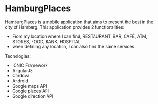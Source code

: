 # HamburgPlaces

HamburgPlaces is a mobile application that aims to present the best in the city of Hamburg. This application provides 2 functionalities:
- From my location where I can find, RESTAURANT, BAR, CAFÉ, ATM, STORES, FOOD, BANK, HOSPITAL.
- when defining any location, I can also find the same services.

Tecnologias:
- IONIC Framework
- AngularJS
- Cordova
- Android
- Google maps API
- Google places API
- Google direction API

